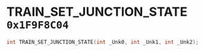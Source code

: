 # TRAIN_SET_JUNCTION_STATE `0x1F9F8C04`

```cpp
int TRAIN_SET_JUNCTION_STATE(int _Unk0, int _Unk1, int _Unk2);
```